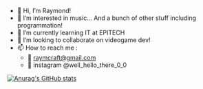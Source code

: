 - 👋 Hi, I’m Raymond!
- 👀 I’m interested in music... And a bunch of other stuff including programmation!
- 🌱 I’m currently learning IT at EPITECH
- 💞️ I’m looking to collaborate on videogame dev!
- 📫 How to reach me :
  - 🔗 raymcraft@gmail.com
  - 📸 instagram @well_hello_there_0_0

[![Anurag's GitHub stats](https://github-readme-stats.vercel.app/api?username=sOmEoNe2lOvE)](https://github.com/anuraghazra/github-readme-stats)


<!---
sOmEoNe2lOvEgIt/sOmEoNe2lOvEgIt is a ✨ special ✨ repository because its `README.md` (this file) appears on your GitHub profile.
You can click the Preview link to take a look at your changes.
--->
